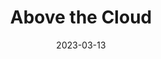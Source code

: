 ---
title: "Above the Cloud"
excerpt: "Where peaks peek through veils"
gallery_name: "above-the-cloud"
date: 2023-03-13
header:
  overlay_image: abovethecloud-3v1.jpg
---